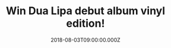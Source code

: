 ---
campaign-uuid: "c-5a495fae-a5cb-4885-b7e4-49de73d59fe4"
type: "Preview"
category: "Music"
date: "2018-08-03T09:00:00.000Z"
end-date: "2018-09-03T23:00:00.000Z"
disable-form: false
is_promoted: false
has_entry_page: true
title: "Win Dua Lipa debut album vinyl edition!"
competition-description: "<p>Calling all Dua Lipa lovers! We have managed to get our\
  \ hands on the fantastic and terrific debut album vinyl edition from the number\
  \ one singer right now! DUA LIPA!</p>\r\n<p>If you are her biggest fan… click below\
  \ and it could be yours!</p>"
hero-header: "Win Dua Lipa debut album vinyl edition!"
terms-confirmation: "N/A"
banner-img: "https://assets.expresslyapp.com/asset-171c2fe3-699b-4eec-821a-d2f511ffe680.jpg"
logo-left-href: "aaa.nme.com"
logo-left-image: "https://assets.expresslyapp.com/asset-110e31a1-20a0-4f5c-a4f7-1503dc9842a9.jpg"
logo-left-title: "nme aaa"
bg-image-hero: "https://assets.expresslyapp.com/asset-31a43a91-cef1-4df8-8422-81069dd1a8c9.jpg"
bg-image-first: "https://assets.expresslyapp.com/asset-f7b20521-21f7-4c0d-b4a0-228c5615465a.jpg"
section1-content: "<p>Can anything stop Dua Lipa? The London-born singer has sold\
  \ more than a million copies of her self-titled debut album and she has become one\
  \ of the most streamed female artist in the UK!</p>\r\n<p>Blow Your Mind, New Rules,\
  \ Be The One… are some of her amazing hits you can find on her album! If you want\
  \ to listen her tunes anywhere you go, enter the form below and you could be listening\
  \ Dua’s debut album vinyl edition now!</p>"
entry-title: "Win Dua Lipa debut album vinyl edition!"
entry-content: "Enter the draw to win Dua Lipa debut album vinyl edition by completing\
  \ the form below before 23:59 on 3rd of September 2018."
has-winner: false
prize-description: "Dua Lipa debut album vinyl edition"
special-conditions: "Multiple entries are allowed up to one every day."
---
